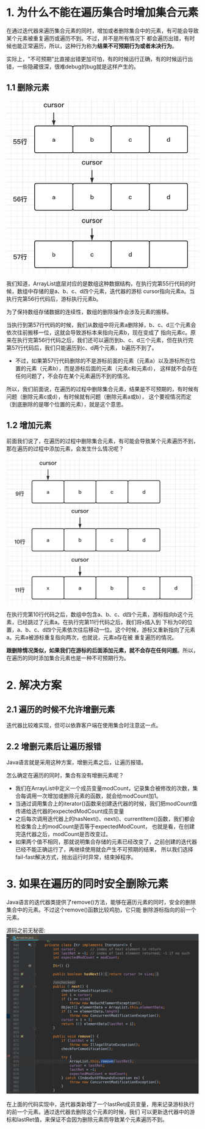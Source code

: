 
# 1. 为什么不能在遍历集合时增加集合元素

在通过迭代器来遍历集合元素的同时，增加或者删除集合中的元素，有可能会导致某个元素被重复遍历或遍历不到。不过，并不是所有情况下
都会遍历出错，有时候也能正常遍历，所以，这种行为称为**结果不可预期行为或者未决行为**。

实际上，"不可预期"比直接出错更加可怕，有的时候运行正确，有的时候运行出错，一些隐藏很深，很难debug的bug就是这样产生的。

## 1.1 删除元素
![avatar](./image/删除游标前的元素.jpg)

我们知道，ArrayList底层对应的是数组这种数据结构，在执行完第55行代码的时候，数组中存储的是a、b、c、d四个元素，迭代器的游标
cursor指向元素a。当执行完第56行代码后，游标执行元素b。

为了保持数组存储数据的连续性，数组的删除操作会涉及元素的搬移。

当执行到第57行代码的时候，我们从数组中将元素a删除掉，b、c、d三个元素会依次往前搬移一位，这就会导致游标本来指向元素b，现在变成了
指向元素c。原来在执行完第56行代码之后，我们还可以遍历到b、c、d三个元素，但在执行完第57行代码后，我们只能遍历到c、d两个元素，
b遍历不到了。

- 不过，如果第57行代码删除的不是游标前面的元素（元素a）以及游标所在位置的元素（元素b），而是游标后面的元素（元素c和元素d），
这样就不会存在任何问题了，不会存在某个元素遍历不到的情况。

所以，我们前面说，在遍历的过程中删除集合元素，结果是不可预期的，有时候有问题（删除元素c或d），有时候就有问题（删除元素a或b），
这个要视情况而定（到底删除的是哪个位置的元素），就是这个意思。


## 1.2 增加元素
前面我们说了，在遍历的过程中删除集合元素，有可能会导致某个元素遍历不到，那在遍历的过程中添加元素，会发生什么情况呢？

![avatar](./image/在游标前增加元素.jpg)

在执行完第10行代码之后，数组中包含a、b、c、d四个元素，游标指向b这个元素，已经跳过了元素a。在执行完第11行代码之后，我们将x插入到
下标为0的位置，a、b、c、d四个元素依次往后移动一位。这个时候，游标又重新指向了元素a。元素a被游标重复指向两次，也就说，元素a存在被
重复遍历的情况。

**跟删除情况类似，如果我们在游标的后面添加元素，就不会存在任何问题**。所以，在遍历的同时添加集合元素也是一种不可预期行为。


# 2. 解决方案

## 2.1 遍历的时候不允许增删元素
迭代器比较难实现，但可以依靠客户端在使用集合时注意这一点。

## 2.2 增删元素后让遍历报错
Java语言就是采用这种方案，增删元素之后，让遍历报错。

怎么确定在遍历的同时，集合有没有增删元素呢？

- 我们在ArrayList中定义一个成员变量modCount，记录集合被修改的次数，集合每调用一次增加或删除元素的函数，就会给modCount加1。
- 当通过调用集合上的iterator()函数来创建迭代器的时候，我们把modCount值传递给迭代器的expectedModCount成员变量
- 之后每次调用迭代器上的hasNext()、next()、currentItem()函数，我们都会检查集合上的modCount是否等于expectedModCount，
也就是看，在创建完迭代器之后，modCount是否改变过。
- 如果两个值不相同，那就说明集合存储的元素已经改变了，之前创建的迭代器已经不能正确运行了，再继续使用就会产生不可预期的结果，
所以我们选择fail-fast解决方式，抛出运行时异常，结束掉程序。

# 3. 如果在遍历的同时安全删除元素

Java语言的迭代器类提供了remove()方法，能够在遍历元素的同时，安全的删除集合中的元素。不过这个remove()函数比较鸡肋，它只能
删除游标指向的前一个元素。

源码之前无秘密:
![avatar](./image/ArrayListIterator.jpg)

在上面的代码实现中，迭代器类新增了一个lastRet成员变量，用来记录游标执行的前一个元素。通过迭代器去删除这个元素的时候，我们
可以更新迭代器中的游标和lastRet值，来保证不会因为删除元素而导致某个元素遍历不到。